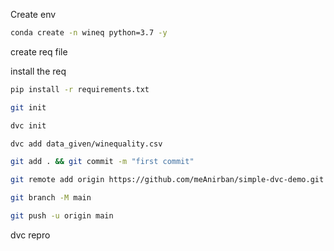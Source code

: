 Create env

```bash
conda create -n wineq python=3.7 -y
```

create req file

install the req

```bash
pip install -r requirements.txt
```

```bash
git init

dvc init

dvc add data_given/winequality.csv

git add . && git commit -m "first commit"

git remote add origin https://github.com/meAnirban/simple-dvc-demo.git

git branch -M main

git push -u origin main
```

dvc repro